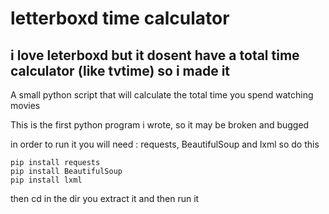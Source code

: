 # letterboxd time calculator 
## i love leterboxd but it dosent have a total time calculator (like tvtime) so i made it 
A small python script that will calculate the total time you spend watching movies

This is the first python program i wrote, so it may be broken and bugged 

in order to run it you will need : requests, BeautifulSoup and lxml so do this 

```
pip install requests
pip install BeautifulSoup
pip install lxml
```

then cd in the dir you extract it and then run it 
 
